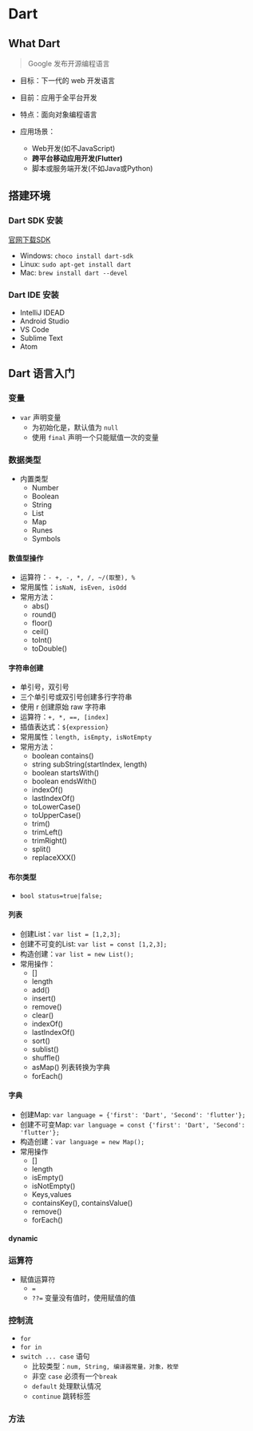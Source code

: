 # Dart

## What Dart

> Google 发布开源编程语言

- 目标：下一代的 web 开发语言
- 目前：应用于全平台开发
- 特点：面向对象编程语言

- 应用场景：
  - Web开发(如不JavaScript)
  - **跨平台移动应用开发(Flutter)**
  - 脚本或服务端开发(不如Java或Python)

## 搭建环境

### Dart SDK 安装

[官网下载SDK](https://www.dartlang.org/tools/sdk#install)

- Windows: `choco install dart-sdk`
- Linux: `sudo apt-get install dart`
- Mac: `brew install dart --devel`

### Dart IDE 安装

- IntelliJ IDEAD
- Android Studio
- VS Code
- Sublime Text
- Atom

## Dart 语言入门

### 变量

- `var` 声明变量
  - 为初始化是，默认值为 `null`
  - 使用 `final` 声明一个只能赋值一次的变量

### 数据类型

- 内置类型
  - Number
  - Boolean
  - String
  - List
  - Map
  - Runes
  - Symbols

#### 数值型操作

- 运算符：`- +, -, *, /, ~/(取整), %`
- 常用属性：`isNaN, isEven, isOdd`
- 常用方法：
  - abs()
  - round()
  - floor()
  - ceil()
  - toInt()
  - toDouble()

#### 字符串创建

- 单引号，双引号
- 三个单引号或双引号创建多行字符串
- 使用 r 创建原始 raw 字符串
- 运算符：`+, *, ==, [index]`
- 插值表达式：`${expression}`
- 常用属性：`length, isEmpty, isNotEmpty`
- 常用方法：
  - boolean contains()
  - string subString(startIndex, length)
  - boolean startsWith()
  - boolean endsWith()
  - indexOf()
  - lastIndexOf()
  - toLowerCase()
  - toUpperCase()
  - trim()
  - trimLeft()
  - trimRight()
  - split()
  - replaceXXX()

#### 布尔类型

- `bool status=true|false;`

#### 列表

- 创建List：`var list = [1,2,3];`
- 创建不可变的List: `var list = const [1,2,3];`
- 构造创建：`var list = new List();`
- 常用操作：
  - []
  - length
  - add()
  - insert()
  - remove()
  - clear()
  - indexOf()
  - lastIndexOf()
  - sort()
  - sublist()
  - shuffle()
  - asMap() 列表转换为字典
  - forEach()

#### 字典

- 创建Map: `var language = {'first': 'Dart', 'Second': 'flutter'};`
- 创建不可变Map: `var language = const {'first': 'Dart', 'Second': 'flutter'};`
- 构造创建：`var language = new Map();`
- 常用操作
  - []
  - length
  - isEmpty()
  - isNotEmpty()
  - Keys,values
  - containsKey(), containsValue()
  - remove()
  - forEach()

#### dynamic

### 运算符

- 赋值运算符
  - `=`
  - `??=` 变量没有值时，使用赋值的值

### 控制流

- `for`
- `for in`
- `switch ... case` 语句
  - 比较类型：`num, String, 编译器常量，对象，枚举`
  - 非空 `case` 必须有一个`break`
  - `default` 处理默认情况
  - `continue` 跳转标签

### 方法